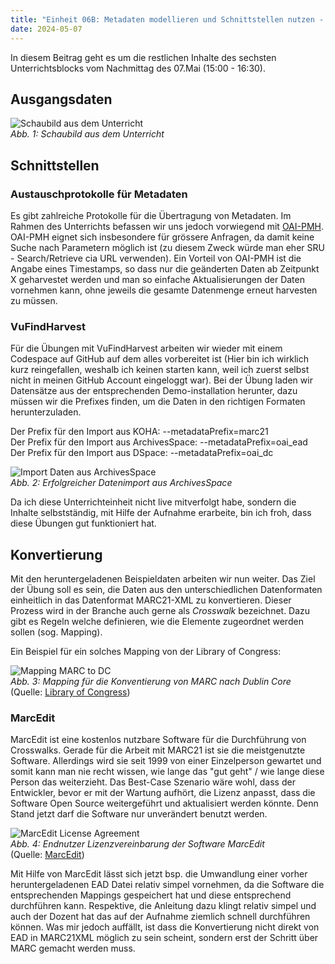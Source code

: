 ```yaml
---
title: "Einheit 06B: Metadaten modellieren und Schnittstellen nutzen - Schnittstellen"
date: 2024-05-07
---
```


In diesem Beitrag geht es um die restlichen Inhalte des sechsten Unterrichtsblocks vom Nachmittag des 07.Mai (15:00 - 16:30). 

## Ausgangsdaten
![Schaubild aus dem Unterricht](\Lerntagebuch_BAIN\images\unterricht_schaubild.png)  
*Abb. 1: Schaubild aus dem Unterricht*  

## Schnittstellen

### Austauschprotokolle für Metadaten
Es gibt zahlreiche  Protokolle für die Übertragung von Metadaten. Im Rahmen des Unterrichts befassen wir uns jedoch vorwiegend mit [OAI-PMH](https://www.openarchives.org/pmh/). OAI-PMH eignet sich insbesondere für grössere Anfragen, da damit keine Suche nach Parametern möglich ist (zu diesem Zweck würde man eher SRU - Search/Retrieve cia URL verwenden). Ein Vorteil von OAI-PMH ist die Angabe eines Timestamps, so dass nur die geänderten Daten ab Zeitpunkt X geharvestet werden und man so einfache Aktualisierungen der Daten vornehmen kann, ohne jeweils die gesamte Datenmenge erneut harvesten zu müssen. 

### VuFindHarvest
Für die Übungen mit VuFindHarvest arbeiten wir wieder mit einem Codespace auf GitHub auf dem alles vorbereitet ist (Hier bin ich wirklich kurz reingefallen, weshalb ich keinen starten kann, weil ich zuerst selbst nicht in meinen GitHub Account eingeloggt war). Bei der Übung laden wir Datensätze aus der entsprechenden Demo-installation herunter, dazu müssen wir die Prefixes finden, um die Daten in den richtigen Formaten herunterzuladen.  

Der Prefix für den Import aus KOHA: --metadataPrefix=marc21  
Der Prefix für den Import aus ArchivesSpace: --metadataPrefix=oai_ead  
Der Prefix für den Import aus DSpace: --metadataPrefix=oai_dc  

![Import Daten aus ArchivesSpace](\Lerntagebuch_BAIN\images\Screenshot_vufindharvest_archivesspace.jpg)  
*Abb. 2: Erfolgreicher Datenimport aus ArchivesSpace*  

Da ich diese Unterrichteinheit nicht live mitverfolgt habe, sondern die Inhalte selbstständig, mit Hilfe der Aufnahme erarbeite, bin ich froh, dass diese Übungen gut funktioniert hat. 

## Konvertierung
Mit den heruntergeladenen Beispieldaten arbeiten wir nun weiter. Das Ziel der Übung soll es sein, die Daten aus den unterschiedlichen Datenformaten einheitlich in das Datenformat MARC21-XML zu konvertieren. Dieser Prozess wird in der Branche auch gerne als *Crosswalk* bezeichnet. Dazu gibt es Regeln welche definieren, wie die Elemente zugeordnet werden sollen (sog. Mapping). 

Ein Beispiel für ein solches Mapping von der Library of Congress: 

![Mapping MARC to DC](\Lerntagebuch_BAIN\images\Screenshot_marc_dc_mapping.jpg)  
*Abb. 3: Mapping für die Konventierung von MARC nach Dublin Core*  
(Quelle: [Library of Congress](https://www.loc.gov/marc/marc2dc.html))  

### MarcEdit
MarcEdit ist eine kostenlos nutzbare Software für die Durchführung von Crosswalks. Gerade für die Arbeit mit MARC21 ist sie die meistgenutzte Software.
Allerdings wird sie seit 1999 von einer Einzelperson gewartet und somit kann man nie recht wissen, wie lange das "gut geht" / wie lange diese Person das weiterzieht. 
Das Best-Case Szenario wäre wohl, dass der Entwickler, bevor er mit der Wartung aufhört, die Lizenz anpasst, dass die Software Open Source weitergeführt und aktualisiert werden könnte. Denn Stand jetzt darf die Software nur unverändert benutzt werden.

![MarcEdit License Agreement](\Lerntagebuch_BAIN\images\Screenshot_lizenz_marcedit.jpg)  
*Abb. 4: Endnutzer Lizenzvereinbarung der Software MarcEdit*  
(Quelle: [MarcEdit](https://marcedit.reeset.net/marcedit-end-user-license-agreement))  

Mit Hilfe von MarcEdit lässt sich jetzt bsp. die Umwandlung einer vorher heruntergeladenen EAD Datei relativ simpel vornehmen, da die Software die entsprechenden Mappings gespeichert hat und diese entsprechend durchführen kann. Respektive, die Anleitung dazu klingt relativ simpel und auch der Dozent hat das auf der Aufnahme ziemlich schnell durchführen können. Was mir jedoch auffällt, ist dass die Konvertierung nicht direkt von EAD in MARC21XML möglich zu sein scheint, sondern erst der Schritt über MARC gemacht werden muss. 